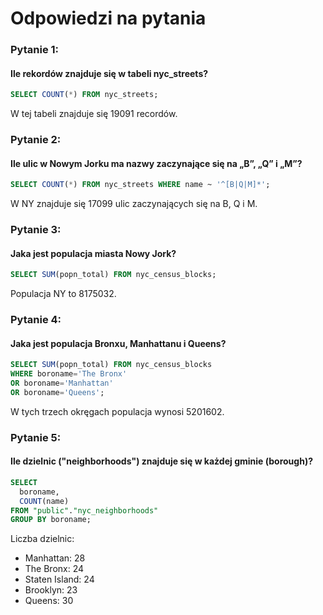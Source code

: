 # Odpowiedzi na pytania

### Pytanie 1:
#### Ile rekordów znajduje się w tabeli nyc_streets?

``` sql
SELECT COUNT(*) FROM nyc_streets;
```

W tej tabeli znajduje się 19091 recordów.

### Pytanie 2:
#### Ile ulic w Nowym Jorku ma nazwy zaczynające się na „B”, „Q” i „M”?

``` sql
SELECT COUNT(*) FROM nyc_streets WHERE name ~ '^[B|Q|M]*';
```

W NY znajduje się 17099 ulic zaczynających się na B, Q i M.

### Pytanie 3:
#### Jaka jest populacja miasta Nowy Jork?

``` sql
SELECT SUM(popn_total) FROM nyc_census_blocks;
```

Populacja NY to 8175032.

### Pytanie 4:
#### Jaka jest populacja Bronxu, Manhattanu i Queens?

``` sql
SELECT SUM(popn_total) FROM nyc_census_blocks
WHERE boroname='The Bronx'
OR boroname='Manhattan'
OR boroname='Queens';
```

W tych trzech okręgach populacja wynosi 5201602.

### Pytanie 5:
#### Ile dzielnic ("neighborhoods") znajduje się w każdej gminie (borough)?

``` sql
SELECT 
  boroname, 
  COUNT(name) 
FROM "public"."nyc_neighborhoods"
GROUP BY boroname;
```

Liczba dzielnic:
- Manhattan: 28 <br />
- The Bronx: 24 <br />
- Staten Island: 24 <br />
- Brooklyn: 23 <br />
- Queens: 30 <br />

